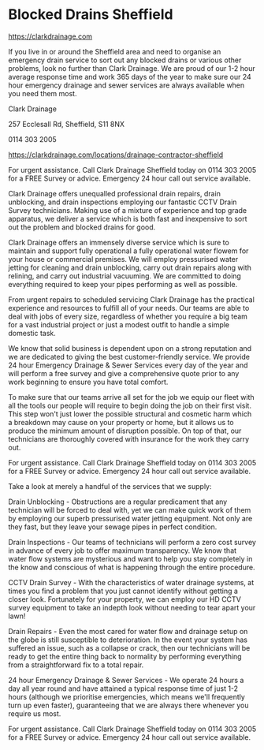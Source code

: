 # Blocked Drains Sheffield

https://clarkdrainage.com

If you live in or around the Sheffield area and need to organise an emergency drain service to sort out any blocked drains or various other problems, look no further than Clark Drainage. We are proud of our 1-2 hour average response time and work 365 days of the year to make sure our 24 hour emergency drainage and sewer services are always available when you need them most.

Clark Drainage

257 Ecclesall Rd, Sheffield, S11 8NX

0114 303 2005

https://clarkdrainage.com/locations/drainage-contractor-sheffield

For urgent assistance. Call Clark Drainage Sheffield today on 0114 303 2005 for a FREE Survey or advice. Emergency 24 hour call out service available.

Clark Drainage offers unequalled professional drain repairs, drain unblocking, and drain inspections employing our fantastic CCTV Drain Survey technicians. Making use of a mixture of experience and top grade apparatus, we deliver a service which is both fast and inexpensive to sort out the problem and blocked drains for good.

Clark Drainage offers an immensely diverse service which is sure to maintain and support fully operational a fully operational water flowem for your house or commercial premises. We will employ pressurised water jetting for cleaning and drain unblocking, carry out drain repairs along with relining, and carry out industrial vacuuming. We are committed to doing everything required to keep your pipes performing as well as possible.

From urgent repairs to scheduled servicing Clark Drainage has the practical experience and resources to fulfill all of your needs. Our teams are able to deal with jobs of every size, regardless of whether you require a big team for a vast industrial project or just a modest outfit to handle a simple domestic task.

We know that solid business is dependent upon on a strong reputation and we are dedicated to giving the best customer-friendly service. We provide 24 hour Emergency Drainage & Sewer Services every day of the year and will perform a free survey and give a comprehensive quote prior to any work beginning to ensure you have total comfort.

To make sure that our teams arrive all set for the job we equip our fleet with all the tools our people will require to begin doing the job on their first visit. This step won't just lower the possible structural and cosmetic harm which a breakdown may cause on your property or home, but it allows us to produce the minimum amount of disruption possible. On top of that, our technicians are thoroughly covered with insurance for the work they carry out.

For urgent assistance. Call Clark Drainage Sheffield today on 0114 303 2005 for a FREE Survey or advice. Emergency 24 hour call out service available.

Take a look at merely a handful of the services that we supply:

Drain Unblocking - Obstructions are a regular predicament that any technician will be forced to deal with, yet we can make quick work of them by employing our superb pressurised water jetting equipment. Not only are they fast, but they leave your sewage pipes in perfect condition.

Drain Inspections - Our teams of technicians will perform a zero cost survey in advance of every job to offer maximum transparency. We know that water flow systems are mysterious and want to help you stay completely in the know and conscious of what is happening through the entire procedure.

CCTV Drain Survey - With the characteristics of water drainage systems, at times you find a problem that you just cannot identify without getting a closer look. Fortunately for your property, we can employ our HD CCTV survey equipment to take an indepth look without needing to tear apart your lawn!

Drain Repairs - Even the most cared for water flow and drainage setup on the globe is still susceptible to deterioration. In the event your system has suffered an issue, such as a collapse or crack, then our technicians will be ready to get the entire thing back to normality by performing everything from a straightforward fix to a total repair.

24 hour Emergency Drainage & Sewer Services - We operate 24 hours a day all year round and have attained a typical response time of just 1-2 hours (although we prioritise emergencies, which means we'll frequently turn up even faster), guaranteeing that we are always there whenever you require us most.

For urgent assistance. Call Clark Drainage Sheffield today on 0114 303 2005 for a FREE Survey or advice. Emergency 24 hour call out service available.
